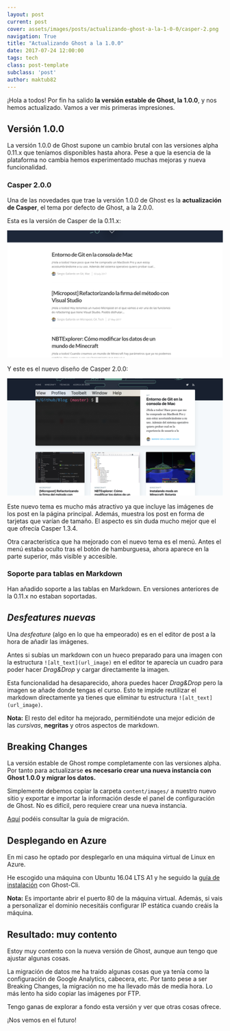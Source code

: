 ```yaml
---
layout: post
current: post
cover: assets/images/posts/actualizando-ghost-a-la-1-0-0/casper-2.png
navigation: True
title: "Actualizando Ghost a la 1.0.0"
date: 2017-07-24 12:00:00
tags: tech
class: post-template
subclass: 'post'
author: maktub82
---
```


¡Hola a todos! Por fin ha salido **la versión estable de Ghost, la 1.0.0**, y nos hemos actualizado. Vamos a ver mis primeras impresiones.

## Versión 1.0.0

La versión 1.0.0 de Ghost supone un cambio brutal con las versiones alpha 0.11.x que teníamos disponibles hasta ahora. Pese a que la esencia de la plataforma no cambia hemos experimentado muchas mejoras y nueva funcionalidad.

### Casper 2.0.0

Una de las novedades que trae la versión 1.0.0 de Ghost es la **actualización de Casper**, el tema por defecto de Ghost, a la 2.0.0.

Esta es la versión de Casper de la 0.11.x:

![Casper 1.0.0](/assets/images/posts/actualizando-ghost-a-la-1-0-0/casper-1.png)

Y este es el nuevo diseño de Casper 2.0.0:

![Casper 2.0.0](/assets/images/posts/actualizando-ghost-a-la-1-0-0/casper-2.png)

Este nuevo tema es mucho más atractivo ya que incluye las imágenes de los post en la página principal. Además, muestra los post en forma de tarjetas que varían de tamaño. El aspecto es sin duda mucho mejor que el que ofrecía Casper 1.3.4.

Otra característica que ha mejorado con el nuevo tema es el menú. Antes el menú estaba oculto tras el botón de hamburguesa, ahora aparece en la parte superior, más visible y accesible.

### Soporte para tablas en Markdown

Han añadido soporte a las tablas en Markdown. En versiones anteriores de la 0.11.x no estaban soportadas.

## *Desfeatures nuevas*

Una *desfeature* (algo en lo que ha empeorado) es en el editor de post a la hora de añadir las imágenes.

Antes si subías un markdown con un hueco preparado para una imagen con la estructura `![alt_text](url_image)` en el editor te aparecía un cuadro para poder hacer *Drag&Drop* y cargar directamente la imagen.

Esta funcionalidad ha desaparecido, ahora puedes hacer *Drag&Drop* pero la imagen se añade donde tengas el curso. Esto te impide reutilizar el markdown directamente ya tienes que eliminar tu estructura `![alt_text](url_image)`.

**Nota:** El resto del editor ha mejorado, permitiéndote una mejor edición de las *cursivas*, **negritas** y otros aspectos de markdown.

## Breaking Changes

La versión estable de Ghost rompe completamente con las versiones alpha. Por tanto para actualizarse **es necesario crear una nueva instancia con Ghost 1.0.0 y migrar los datos.**

Simplemente debemos copiar la carpeta `content/images/` a nuestro nuevo sitio y exportar e importar la información desde el panel de configuración de Ghost. No es difícil, pero requiere crear una nueva instancia.

[Aquí](https://docs.ghost.org/docs/migrating-to-ghost-1-0-0) podéis consultar la guía de migración.

## Desplegando en Azure

En mi caso he optado por desplegarlo en una máquina virtual de Linux en Azure.

He escogido una máquina con Ubuntu 16.04 LTS A1 y he seguido la [guía de instalación](https://docs.ghost.org/v1.0.0/docs/installing-ghost-via-the-cli) con Ghost-Cli.

**Nota:** Es importante abrir el puerto 80 de la máquina virtual. Además, si vais a personalizar el dominio necesitáis configurar IP estática cuando creáis la máquina.

## Resultado: muy contento

Estoy muy contento con la nueva versión de Ghost, aunque aun tengo que ajustar algunas cosas.

La migración de datos me ha traído algunas cosas que ya tenía como la configuración de Google Analytics, cabecera, etc. Por tanto pese a ser Breaking Changes, la migración no me ha llevado más de media hora. Lo más lento ha sido copiar las imágenes por FTP.

Tengo ganas de explorar a fondo esta versión y ver que otras cosas ofrece.

¡Nos vemos en el futuro!
